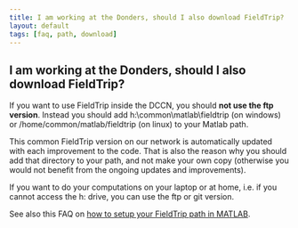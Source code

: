 ```yaml
---
title: I am working at the Donders, should I also download FieldTrip?
layout: default
tags: [faq, path, download]
---
```


## I am working at the Donders, should I also download FieldTrip?

If you want to use FieldTrip inside the DCCN, you should **not use the ftp version**. Instead you should add h:\common\matlab\fieldtrip (on windows) or /home/common/matlab/fieldtrip (on linux) to your Matlab path. 

This common FieldTrip version on our network is automatically updated with each improvement to the code. That is also the reason why you should add that directory to your path, and not make your own copy (otherwise you would not benefit from the ongoing updates and improvements).

If you want to do your computations on your laptop or at home, i.e. if you cannot access the h: drive, you can use the ftp or git version.

See also this FAQ on [how to setup your FieldTrip path in MATLAB](/faq/should_i_add_fieldtrip_with_all_subdirectories_to_my_matlab_path).
